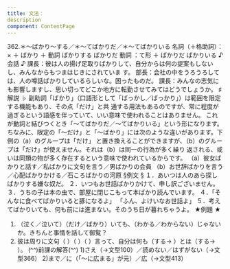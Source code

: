 ```yaml
---
title: 文法：
description
component: ContentPage
---
```



362.＊～ばかり～する／＊～てばかりだ／＊～てばかりいる
名詞（＋格助詞）： × ＋ ばかり ＋ 動詞
ばかりする
ばかりだ
動詞 ：て形 ＋ ばかりだ
ばかりいる
♪会話 ♪
課長：彼は人の揚げ足取りばかりして、自分からは何の提案もしないし、みんなからもつまはじきにされていま す。
部長：会社の中をうろうろしては、人の噂話ばかりしているらしいな。困ったものだ。 課長：みんなの志気にも影響しますし、思い切ってどこか地方に転勤させてみてはどうでしょうか。
♯解説 ♭
副助詞「ばかり」（口語形として「ばっかし／ばっかり」）は範囲を限定する機能もあり、その点「だけ」と共 通する用法もあるのですが、常に程度が過ぎるという語感を伴っていて、いい意味で使われることはありません。 これが動詞と結びつくとき「～てばかりだ／～てばかりいる」という形になります。
ちなみに、限定の「～だけ」と「～ばかり」には次のような違いがあります。下例の（a）のグループは「だけ」 と置き換えることができますが、（b）のグループは「だけ」が使えません。それは（b）は同一の行為が多く繰り 返される、或いは同類の物が多く存在するという意味で使われているからです。
（a）彼女ばかりと話す／私ばかりに文句を言う／男ばかりの会員
（b）お世辞ばかりを言う／心配ばかりかける／石ころばかりの河原
§例文 §
１．あいつは人のあら探しばかりする嫌な奴だ。
２．いつもお世話ばかりかけて、申し訳ございません。
３．うちの子は本の虫で、部屋に閉じこもって本ばかり読んでいます。
４．「そんなに食べてばかりいると豚になるよ」 「ふん、よけいなお世話よ」
５．考えてばかりいても、何も前には進まない。そのうち日が暮れちゃうよ。
★例題 ★
1) （泣く／泣いて）（だけ／ばかり）いても、（わかる／わからない）じゃないか。きちんと事情を話して御覧？
2) 彼は周りに文句（ ）（ ）（ ）言って、自分は何も（する→ ）とは（する→ ）。
(^^)前課の解答(^^)
1)さえ（→文型100）／読めない／はずがない（→文型366）
2)まで／に（「～に広まる」が元）／広（→文型413）
